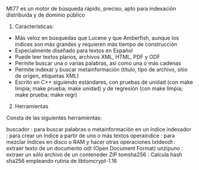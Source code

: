 Mt77 es un motor de búsqueda rápido, preciso, apto para indexación
distribuida y de dominio público

1. Características:
- Más veloz en búsquedas que Lucene y que Amberfish, aunque los
  índices son más grandes y requieren más tiempo de construcción
- Especialmente diseñado para textos en Español
- Puede leer textos planos, archivos XML, HTML, PDF y ODF
- Permite buscar una o varias palabras, así como  una o más cadenas
- Permite indexar y buscar metainformación (título, tipo de archivo,
  sitio de origen, etiquetas XML)
- Escrito en C++ siguiendo estándares, con pruebas de unidad
  (con make limpia; make prueba; make unidad) y de regresión (con make limpia; make prueba; make regr)

2. Herramientas

Consta de las siguientes herramientas:

buscador
: para buscar palabras o metainformación en un índice
indexador
: para crear un índice a partir de uno o más textos
operaindice
: para mezclar índices en disco o RAM y hacer otras operaciones
txtdeodt
: extraer texto de un documento odt (Open Document Format)
unzipuno
: extraer un sólo archivo de un conteneder ZIP
tomsha256
: Calcula hash sha256 empleando rutina de libtomcrypt-1.16
